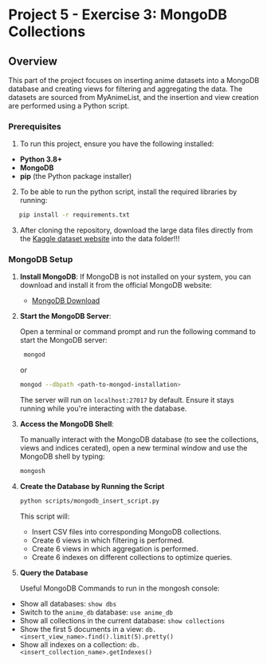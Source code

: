 # Project 5 - Exercise 3: MongoDB Collections

## Overview
This part of the project focuses on inserting anime datasets into a MongoDB database and creating views for filtering and aggregating the data. The datasets are sourced from MyAnimeList, and the insertion and view creation are performed using a Python script.

### Prerequisites

1. To run this project, ensure you have the following installed:
- **Python 3.8+**
- **MongoDB** 
- **pip** (the Python package installer)

2. To be able to run the python script, install the required libraries by running:

 ```bash
    pip install -r requirements.txt
```

3. After cloning the repository, download the large data files directly from the [Kaggle dataset website](https://www.kaggle.com/datasets/dbdmobile/myanimelist-dataset/data?select=users-details-2023.csv) into the data folder!!!

### MongoDB Setup

1. **Install MongoDB**:
   If MongoDB is not installed on your system, you can download and install it from the official MongoDB website:
   - [MongoDB Download](https://www.mongodb.com/try/download/community)

2. **Start the MongoDB Server**:

   Open a terminal or command prompt and run the following command to start the MongoDB server:
    ```bash
     mongod
     ```
     or
     ```bash
     mongod --dbpath <path-to-mongod-installation>
     ```
   The server will run on `localhost:27017` by default. Ensure it stays running while you're interacting with the database.

3. **Access the MongoDB Shell**:

   To manually interact with the MongoDB database (to see the collections, views and indices cerated), open a new terminal window and use the MongoDB shell by typing:
   ```bash
   mongosh
   ```

4. **Create the Database by Running the Script**
    ```bash
   python scripts/mongodb_insert_script.py
   ```

    This script will:

    - Insert CSV files into corresponding MongoDB collections.
    - Create 6 views in which filtering is performed. 
    - Create 6 views in which aggregation is performed.
    - Create 6 indexes on different collections to optimize queries.

5. **Query the Database**

    Useful MongoDB Commands to run in the mongosh console:
- Show all databases: `show dbs`
- Switch to the `anime_db` database: `use anime_db`
- Show all collections in the current database: `show collections`
- Show the first 5 documents in a view:
 `db.<insert_view_name>.find().limit(5).pretty()`
- Show all indexes on a collection: `db.<insert_collection_name>.getIndexes()`

